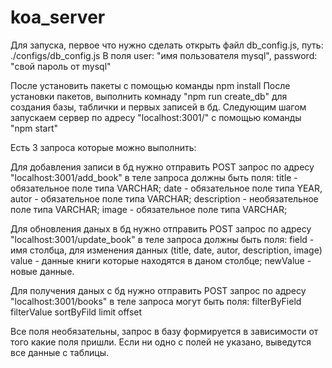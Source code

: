 # koa_server

Для запуска, первое что нужно сделать открыть файл db_config.js, путь: ./configs/db_config.js
В поля user: "имя пользователя mysql", password: "свой пароль от mysql"

После установить пакеты с помощью команды npm install
После установки пакетов, выполнить комнаду "npm run create_db" для создания базы, таблички и первых записей в бд.
Следующим шагом запускаем сервер по адресу "localhost:3001/" с помощью команды "npm start"

Есть 3 запроса которые можно выполнить:

Для добавления записи в бд нужно отправить POST запрос по адресу "localhost:3001/add_book" в теле запроса должны быть поля:
title - обязательное поле типа VARCHAR;
date - обязательное поле типа YEAR,
autor - обязательное поле типа VARCHAR;
description - необязательное поле типа VARCHAR;
image - обязательное поле типа VARCHAR;

Для обновления даных в бд нужно отправить POST запрос по адресу "localhost:3001/update_book" в теле запроса должны быть поля:
field - имя столбца, для изменения данных (title, date, autor, description, image)
value - данные книги которые находятся в даном столбце;
newValue - новые данные.

Для получения даных с бд нужно отправить POST запрос по адресу "localhost:3001/books" в теле запроса могут быть поля:
filterByField
filterValue
sortByFild
limit
offset

Все поля необязательны, запрос в базу формируется в зависимости от того какие поля пришли.
Если ни одно с полей не указано, выведутся все данные с таблицы.
